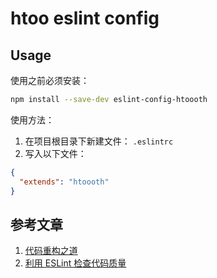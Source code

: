 # htoo eslint config

## Usage
使用之前必须安装：

```bash
npm install --save-dev eslint-config-htoooth
```

使用方法：
1. 在项目根目录下新建文件： `.eslintrc`
2. 写入以下文件：
```json
{
  "extends": "htoooth"
}
```

## 参考文章
1. [代码重构之道](http://mp.weixin.qq.com/s/vn5BH51CK9F1EDq7gIDODQ)
2. [利用 ESLint 检查代码质量](http://morning.work/page/maintainable-nodejs/getting-started-with-eslint.html)